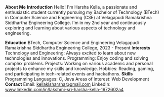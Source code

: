 **About Me**
**Introduction**
Hello! I'm Harsha Kella, a passionate and enthusiastic student currently pursuing my Bachelor of Technology (BTech) in Computer Science and Engineering (CSE) at Velagapudi Ramakrishna Siddhartha Engineering College. I'm in my 2nd year and continuously exploring and learning about various aspects of technology and engineering.

**Education**
BTech, Computer Science and Engineering
Velagapudi Ramakrishna Siddhartha Engineering College, 2023 - Present
**Interests**
Technology and Engineering: Always excited to learn about new technologies and innovations.
Programming: Enjoy coding and solving complex problems.
Projects: Working on various academic and personal projects to enhance my skills and knowledge.
Hobbies: Reading, gaming, and participating in tech-related events and hackathons.
**Skills**
Programming Languages: C, Java
Areas of Interest: Web Development
**Contact**
Email: kellaklsharsha@gmail.com
LinkedIn: www.linkedin.com/in/lakshmi-sri-harsha-kella-1972602a4
